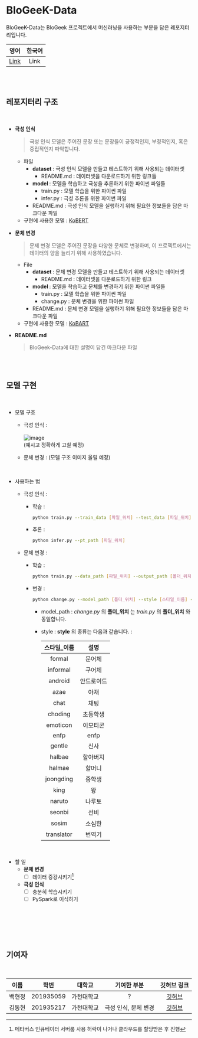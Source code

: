 # BloGeeK-Data

BloGeeK-Data는 BloGeek 프로젝트에서 머신러닝을 사용하는 부분을 담은 레포지터리입니다.

| 영어 | 한국어 |
| :---: | :---: |
| [Link](https://github.com/KEA-GeeK/BloGeeK-Data/blob/main/README.md) | Link |


<br> <br>

## <b> 레포지터리 구조 </b>

<br>

* <b> 극성 인식 </b>
    > 극성 인식 모델은 주어진 문장 또는 문장들이 긍정적인지, 부정적인지, 혹은 중립적인지 파악합니다.
    * 파일
        * <b> dataset </b> : 극성 인식 모델을 만들고 테스트하기 위해 사용되는 데이터셋
          *  README.md : 데이터셋을 다운로드하기 위한 링크들
        * <b> model </b> : 모델을 학습하고 극성을 추론하기 위한 파이썬 파일들
          * train.py : 모델 학습을 위한 파이썬 파일
          * infer.py : 극성 추론을 위한 파이썬 파일
        * README.md : 극성 인식 모델을 실행하기 위해 필요한 정보들을 담은 마크다운 파일
    * 구현에 사용한 모델 : [KoBERT](https://github.com/SKTBrain/KoBERT)
      
* <b> 문체 변경 </b>
    > 문제 변경 모델은 주어진 문장을 다양한 문체로 변경하며, 이 프로젝트에서는 데이터의 양을 늘리기 위해 사용하였습니다.
    * File
        * <b> dataset </b> : 문체 변경 모델을 만들고 테스트하기 위해 사용되는 데이터셋
          *  README.md : 데이터셋을 다운로드하기 위한 링크
        * <b> model </b> : 모델을 학습하고 문체를 변경하기 위한 파이썬 파일들
          * train.py : 모델 학습을 위한 파이썬 파일
          * change.py : 문체 변경을 위한 파이썬 파일
        * README.md : 문체 변경 모델을 실행하기 위해 필요한 정보들을 담은 마크다운 파일
    * 구현에 사용한 모델 : [KoBART](https://huggingface.co/gogamza/kobart-base-v2)
* <b> README.md </b>
    > BloGeek-Data에 대한 설명이 담긴 마크다운 파일
  
<br> <br>

## <b> 모델 구현 </b>

<br>

* 모델 구조
    * 극성 인식 : <br><br>
      ![image](https://github.com/KEA-GeeK/BloGeeK-Data/assets/31691750/b7496a6e-778c-476b-908b-27aad3197151) <br>
      (예시고 정확하게 고칠 예정)

      
    * 문체 변경 :
      (모델 구조 이미지 올릴 예정)


<br>

* 사용하는 법
    * 극성 인식 :
        * 학습 :
          ```bash
          python train.py --train_data [파일_위치] --test_data [파일_위치] --num_epoch [숫자]
          ```
  
        * 추론 :
          ```bash
          python infer.py --pt_path [파일_위치]
          ```

    * 문체 변경 :
        * 학습 :
          ```bash
          python train.py --data_path [파일_위치] --output_path [폴더_위치]
          ```
  
        * 변경 :
          ```bash
          python change.py --model_path [폴더_위치] --style [스타일_이름] --sentence [입력_문장]
          ```
            * model_path : _change.py_ 의 __폴더_위치__ 는 _train.py_ 의 __폴더_위치__ 와 동일합니다. 
            * style : __style__ 의 종류는 다음과 같습니다. :
              
              | 스타일_이름 | 설명 |
              |:---:| :---: |
              | formal       | 문어체       |
              | informal     | 구어체       |
              | android      | 안드로이드   |
              | azae         | 아재         |
              | chat         | 채팅         |
              | choding      | 초등학생     |
              | emoticon     | 이모티콘     |
              | enfp         | enfp         |
              | gentle       | 신사         |
              | halbae       | 할아버지     |
              | halmae       | 할머니       |
              | joongding    | 중학생       |
              | king         | 왕           |
              | naruto       | 나루토       |
              | seonbi       | 선비         |
              | sosim        | 소심한       |
              | translator   | 번역기       |
    

<br>

* 할 일
    * <b> 문체 변경 </b>
        * [ ] 데이터 증강시키기[^1]
    
    * <b> 극성 인식 </b>
        * [ ] 충분히 학습시키기
        * [ ] PySpark로 이식하기

<br> <br>

[^1]: 메타버스 인큐베이터 서버룸 사용 허락이 나거나 클라우드를 할당받은 후 진행

<br> <br>

## <b> 기여자 </b>

<br>

| 이름 | 학번 | 대학교 | 기여한 부분 | 깃허브 링크 |
| :---: | :---: | :---: | :---: | :---: |
| 백현정 | 201935059 | 가천대학교 | ? | [깃허브](https://github.com/Baekhyunjung) |
| 김동현 | 201935217 | 가천대학교 | 극성 인식, 문체 변경 | [깃허브](https://github.com/eastlighting1) |
